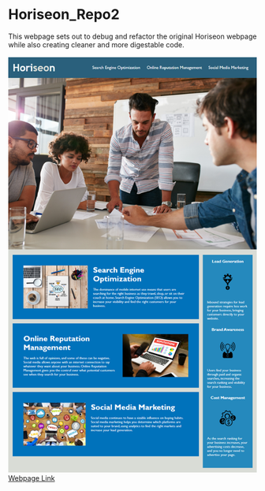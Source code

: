 # Horiseon_Repo2
This webpage sets out to debug and refactor the original Horiseon webpage while also creating cleaner and more digestable code.
<br><br>
![webpage](assets/images/01-html-css-git-homework-demo.png)
<br>
[Webpage Link](https://bossylemon0.github.io/Horiseon_Repo2/)
